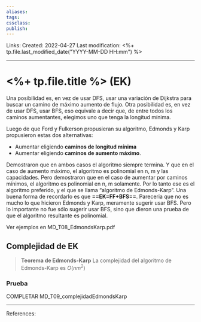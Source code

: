 ```yaml
---
aliases: 
tags: 
cssclass: 
publish: 
---
```


Links: 
Created: 2022-04-27
Last modification: <%+ tp.file.last_modified_date("YYYY-MM-DD HH:mm") %>

---
# <%+ tp.file.title %> (EK)
Una posibilidad es, en vez de usar DFS, usar una variación de Dijkstra para buscar un camino de máximo aumento de flujo.
Otra posibilidad es, en vez de usar DFS, usar BFS, eso equivale a decir que, de entre todos los caminos aumentantes, elegimos uno que tenga la longitud mínima.

Luego de que Ford y Fulkerson propusieran su algoritmo, Edmonds y Karp propusieron estas dos alternativas:
* Aumentar eligiendo **caminos de longitud mínima**
* Aumentar eligiendo **caminos de aumento máximo**. 

Demostraron que en ambos casos el algoritmo siempre termina. 
Y que en el caso de aumento máximo, el algoritmo es polinomial en n, m y las capacidades. 
Pero demostraron que en el caso de aumentar por caminos mínimos, el algoritmo es polinomial en n, m solamente. 
Por lo tanto ese es el algoritmo preferido, y el que se llama “algoritmo de Edmonds-Karp”. Una buena forma de recordarlo es que **==EK=FF+BFS==**. 
Pareceria que no es mucho lo que hicieron Edmonds y Karp, meramente sugerir usar BFS. 
Pero lo importante no fue sólo sugerir usar BFS, sino que dieron una prueba de que el algoritmo resultante es polinomial.

Ver ejemplos en MD_T08_EdmondsKarp.pdf

## Complejidad de EK
>**Teorema de Edmonds-Karp**
>La complejidad del algoritmo de Edmonds-Karp es $O(nm^2)$

### Prueba
COMPLETAR MD_T09_complejidadEdmondsKarp

---
References: 